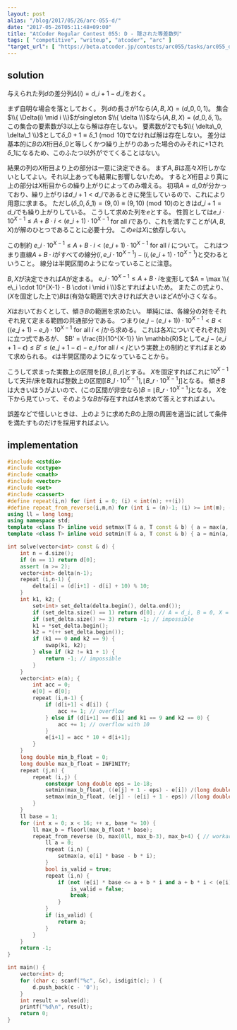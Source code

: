 ```yaml
---
layout: post
alias: "/blog/2017/05/26/arc-055-d/"
date: "2017-05-26T05:11:48+09:00"
title: "AtCoder Regular Contest 055: D - 隠された等差数列"
tags: [ "competitive", "writeup", "atcoder", "arc" ]
"target_url": [ "https://beta.atcoder.jp/contests/arc055/tasks/arc055_d" ]
---
```


## solution

与えられた列$d$の差分列$\Delta(i) = d\_{i+1} - d\_i$をおく。

まず自明な場合を落としておく。
列$d$の長さが$1$なら$(A, B, X) = (d\_0, 0, 1)$。
集合$\\{ \Delta(i) \mid i \\}$がsingleton $\\{ \delta \\}$なら$(A, B, X) = (d\_0, \delta, 1)$。
この集合の要素数が$3$以上なら解は存在しない。
要素数が$2$でも$\\{ \delta\_0, \delta\_1 \\}$として$\delta\_0 + 1 \equiv \delta\_1 \pmod{10}$でなければ解は存在しない。
差分は基本的に$B$の$X$桁目$\delta\_0$と等しくかつ繰り上がりのあった場合のみそれに$+1$され$\delta\_1$になるため、このふたつ以外がでてくることはない。

結果の列の$X$桁目より上の部分は一意に決定できる。
まず$A, B$は高々$X$桁しかないとしてよい。それ以上あっても結果に影響しないため。
すると$X$桁目より真に上の部分は$X$桁目からの繰り上がりによってのみ増える。
初項$A = d\_0$が分かっており、繰り上がりは$d\_{i+1} \lt d\_i$であるときに発生しているので、これにより用意に求まる。
ただし$(\delta\_0, \delta\_1) = (9, 0) \equiv (9, 10) \pmod{10}$のときは$d\_{i+1} = d\_i$でも繰り上がりしている。
こうして求めた列を$e$とする。
性質としては$e\_i \cdot 10^{X-1} \le A + B \cdot i \lt (e\_i + 1) \cdot 10^{X-1}$ for all $i$であり、これを満たすことが$(A, B, X)$が解のひとつであることに必要十分。
この$e$は$X$に依存しない。

この制約 $e\_i \cdot 10^{X-1} \le A + B \cdot i \lt (e\_i + 1) \cdot 10^{X-1}$ for all $i$ について。
これはつまり直線$A + B \cdot i$がすべての線分$(i, e\_i \cdot 10^{X-1}) - (i, (e\_i + 1) \cdot 10^{X-1})$と交わるということ。
線分は半開区間のようになっていることに注意。

$B,X$が決定できれば$A$が定まる。
$e\_i \cdot 10^{X-1} \le A + B \cdot i$を変形して$A = \max \\{ e\_i \cdot 10^{X-1} - B \cdot i \mid i \\}$とすればよいため。
またこの式より、($X$を固定した上で)$B$は(有効な範囲で)大きければ大きいほど$A$が小さくなる。

$X$はおいておくとして、傾き$B$の範囲を求めたい。
単純には、各線分の対をそれぞれ見て定まる範囲の共通部分である。
つまり$(e\_j - (e\_i + 1)) \cdot 10^{X-1} \lt B \lt ((e\_j + 1) - e\_i) \cdot 10^{X-1}$ for all $i \lt j$から求める。
これは各$X$についてそれぞれ別に立つ式であるが、
$B' = \frac{B}{10^{X-1}} \in \mathbb{R}$として$e\_j - (e\_i + 1 - \epsilon) \le B' \le (e\_j + 1 - \epsilon) - e\_i$ for all $i \lt j$という実数上の制約とすればまとめて求められる。
$\epsilon$は半開区間のようになっていることから。

こうして求まった実数上の区間を$[B\_l, B\_r]$とする。
$X$を固定すればこれに$10^{X-1}$して天井/床を取れば整数上の区間$[\lceil B\_l \cdot 10^{X-1} \rceil, \lfloor B\_r \cdot 10^{X-1} \rfloor]$となる。
傾き$B$は大きいほうがよいので、(この区間が非空なら)$B = \lfloor B\_r \cdot 10^{X-1} \rfloor$となる。
$X$を下から見ていって、そのような$B$が存在すれば$A$を求めて答えとすればよい。

誤差などで怪しいときは、上のように求めた$B$の上限の周囲を適当に試して条件を満たすものだけを採用すればよい。

## implementation

``` c++
#include <cstdio>
#include <cctype>
#include <cmath>
#include <vector>
#include <set>
#include <cassert>
#define repeat(i,n) for (int i = 0; (i) < int(n); ++(i))
#define repeat_from_reverse(i,m,n) for (int i = (n)-1; (i) >= int(m); --(i))
using ll = long long;
using namespace std;
template <class T> inline void setmax(T & a, T const & b) { a = max(a, b); }
template <class T> inline void setmin(T & a, T const & b) { a = min(a, b); }

int solve(vector<int> const & d) {
    int n = d.size();
    if (n == 1) return d[0];
    assert (n >= 2);
    vector<int> delta(n-1);
    repeat (i,n-1) {
        delta[i] = (d[i+1] - d[i] + 10) % 10;
    }
    int k1, k2; {
        set<int> set_delta(delta.begin(), delta.end());
        if (set_delta.size() == 1) return d[0]; // A = d_i, B = 0, X = 1
        if (set_delta.size() >= 3) return -1; // impossible
        k1 = *set_delta.begin();
        k2 = *(++ set_delta.begin());
        if (k1 == 0 and k2 == 9) {
            swap(k1, k2);
        } else if (k2 != k1 + 1) {
            return -1; // impossible
        }
    }
    vector<int> e(n); {
        int acc = 0;
        e[0] = d[0];
        repeat (i,n-1) {
            if (d[i+1] < d[i]) {
                acc += 1; // overflow
            } else if (d[i+1] == d[i] and k1 == 9 and k2 == 0) {
                acc += 1; // overflow with 10
            }
            e[i+1] = acc * 10 + d[i+1];
        }
    }
    long double min_b_float = 0;
    long double max_b_float = INFINITY;
    repeat (j,n) {
        repeat (i,j) {
            constexpr long double eps = 1e-18;
            setmin(max_b_float, ((e[j] + 1 - eps) - e[i]) /(long double) (j - i));
            setmax(min_b_float, (e[j] - (e[i] + 1 - eps)) /(long double) (j - i));
        }
    }
    ll base = 1;
    for (int x = 0; x < 16; ++ x, base *= 10) {
        ll max_b = floorl(max_b_float * base);
        repeat_from_reverse (b, max(0ll, max_b-3), max_b+4) { // workaround
            ll a = 0;
            repeat (i,n) {
                setmax(a, e[i] * base - b * i);
            }
            bool is_valid = true;
            repeat (i,n) {
                if (not (e[i] * base <= a + b * i and a + b * i < (e[i] + 1) * base)) {
                    is_valid = false;
                    break;
                }
            }
            if (is_valid) {
                return a;
            }
        }
    }
    return -1;
}

int main() {
    vector<int> d;
    for (char c; scanf("%c", &c), isdigit(c); ) {
        d.push_back(c - '0');
    }
    int result = solve(d);
    printf("%d\n", result);
    return 0;
}
```
